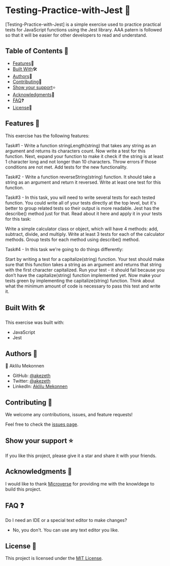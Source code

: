 # Testing-Practice-with-Jest 🧪

[Testing-Practice-with-Jest] is a simple exercise used to practice practical tests for JavaScript functions using the Jest library. AAA patern is followed so that it will be easier for other developers to read and understand.

## Table of Contents 📑

- [Features](#features-)🚀
- [Built With](#built-with-)🛠
- [Authors](#authors-)👥
- [Contributing](#contributing-)🤝
- [Show your support](#show-your-support-)⭐️
- [Acknowledgments](#acknowledgments-)🙏
- [FAQ](#faq-)❓
- [License](#license-)📝

## Features 🚀

This exercise has the following features:

Task#1 - Write a function stringLength(string) that takes any string as an argument and returns its characters count. Now write a test for this function. Next, expand your function to make it check if the string is at least 1 character long and not longer than 10 characters. Throw errors if those conditions are not met. Add tests for the new functionality.

Task#2 - Write a function reverseString(string) function. It should take a string as an argument and return it reversed. Write at least one test for this function.

Task#3 - In this task, you will need to write several tests for each tested function. You could write all of your tests directly at the top level, but it's better to group related tests so their output is more readable. Jest has the describe() method just for that. Read about it here and apply it in your tests for this task:

Write a simple calculator class or object, which will have 4 methods: add, subtract, divide, and multiply. Write at least 3 tests for each of the calculator methods. Group tests for each method using describe() method.

Task#4 - In this task we're going to do things differently:

Start by writing a test for a capitalize(string) function. Your test should make sure that this function takes a string as an argument and returns that string with the first character capitalized. Run your test - it should fail because you don’t have the capitalize(string) function implemented yet. Now make your tests green by implementing the capitalize(string) function. Think about what the minimum amount of code is necessary to pass this test and write it.

## Built With 🛠

This exercise was built with:

- JavaScript
- Jest

## Authors 👥

👤 Aklilu Mekonnen

- GitHub: [@akezeth](https://github.com/akezeth)
- Twitter: [@akezeth](https://twitter.com/akezeth)
- LinkedIn: [Aklilu Mekonnen](https://www.linkedin.com/in/aklilu-mekonnen-a8287b74)

## Contributing 🤝

We welcome any contributions, issues, and feature requests!

Feel free to check the [issues page](https://github.com/akezeth/Testing-Practice-with-Jest/issues).

## Show your support ⭐️

If you like this project, please give it a star and share it with your friends.

## Acknowledgments 🙏

I would like to thank [Microverse](https://www.microverse.org/) for providing me with the knowldege to build this project.

## FAQ ❓

Do I need an IDE or a special text editor to make changes?

- No, you don't. You can use any text editor you like.

## License 📝

This project is licensed under the [MIT License](https://github.com/akezeth/To-Do-List/blob/main/LICENSE).
